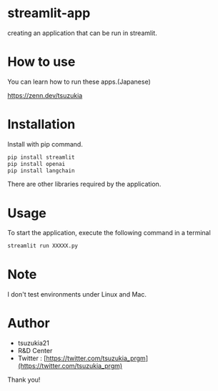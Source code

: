 # streamlit-app

creating an application that can be run in streamlit.

# How to use

You can learn how to run these apps.(Japanese)

https://zenn.dev/tsuzukia

# Installation

Install with pip command.

```python
pip install streamlit
pip install openai
pip install langchain
```
There are other libraries required by the application.
# Usage
To start the application, execute the following command in a terminal
```python
streamlit run XXXXX.py
```

# Note

I don't test environments under Linux and Mac.

# Author

* tsuzukia21
* R&D Center
* Twitter : [https://twitter.com/tsuzukia_prgm](https://twitter.com/tsuzukia_prgm)


Thank you!
